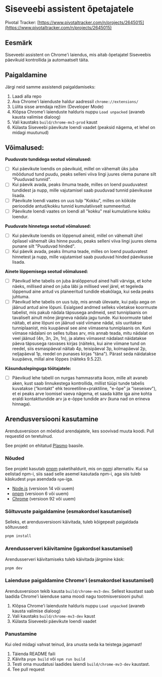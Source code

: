 # Siseveebi assistent õpetajatele

Pivotal Tracker: [https://www.pivotaltracker.com/n/projects/2645015](https://www.pivotaltracker.com/n/projects/2645015)

## Eesmärk
Siseveebi assistent on Chrome'i laiendus, mis aitab õpetajatel Siseveebis päevikuid kontrollida ja automaatselt täita.

## Paigaldamine
Järgi neid samme assistendi paigaldamiseks:

1. Laadi alla repo
2. Ava Chrome'i laienduste haldur aadressil `chrome://extensions/`
3. Lülita sisse arendaja režiim (Developer Mode)
4. Klõpsa Chrome'i laienduste halduris nuppu `Load unpacked` (avaneb kausta valimise dialoog)
5. Vali kaustaks `build/chrome-mv3-prod` kaust
6. Külasta Siseveebi päevikute loendi vaadet (peaksid nägema, et lehel on midagi muutunud)

## Võimalused:

**Puuduvate tundidega seotud võimalused:**
- [ ] Kui päevikute loendis on päevikuid, millel on vähemalt üks juba möödunud tund puudu, peaks selleni viiva lingi juures olema punane silt "Puuduvad tunnid".
- [ ] Kui päevik avada, peaks ilmuma teade, milles on loend puuduvatest tundidest ja nupp, mille vajutamisel saab puuduvad tunnid päevikusse lisada.
- [ ] Päevikute loendi vaates on uus tulp "Kokku", milles on kõikide perioodide antud/kokku tunnid kumulatiivselt summeeritud.
- [ ] Päevikute loendi vaates on loendi all "kokku" real kumulatiivne kokku loendur.

**Puuduvate hinnetega seotud võimalused:**
- [ ] Kui päevikute loendis on lõppenud aineid, millel on vähemalt ühel õpilasel vähemalt üks hinne puudu, peaks selleni viiva lingi juures olema punane silt "Puuduvad hinded".
- [ ] Kui päevik avada, peaks ilmuma teade, milles on loend puuduvatest hinnetest ja nupp, mille vajutamisel saab puuduvad hinded päevikusse lisada.

**Ainete lõppemisega seotud võimalused:**
- [ ] Päevikud lehe tabelis on juba äralõppenud ained halli värviga, et kohe näeks, millised ained on juba läbi ja millised veel järel, et tegeleda lõppenud aine antud vs planeeritud tundide ebakõlaga, kui seda peaks juhtuma.
- [ ] Päevikud lehe tabelis on uus tulp, mis annab ülevaate, kui palju aega on jäänud antud aine lõpuni. Esialgsed andmed selleks võetakse koormuste tabelist, mis pakub nädala täpsusega andmeid, sest tunniplaanis on tavaliselt ainult mõne järgneva nädala jagu tunde. Kui koormuste tabel näitab, et aine lõpuni on jäänud vaid viimane nädal, siis uuritakse tunniplaanist, mis kuupäeval see aine viimasena tunniplaanis on. Kuni viimase nädalani on selles tulbas arv, mis annab teada, mitu nädalat on veel jäänud (4n, 3n, 2n, 1n), ja alates viimasest nädalast näidatakse päeva täpsusega rasvases kirjas (näiteks, kui aine viimane tund on reedel, siis esmaspäeval näitab 4p, teisipäeval 3p, kolmapäeval 2p, neljapäeval 1p, reedel on punases kirjas "täna"). Pärast seda näidatakse kuupäeva, millal aine lõppes (näiteks 9.5.22).

**Käsunduslepinguga töötajatele:**
- [ ] Päevikud lehe tabelil on nurgas hammasratta ikoon, mille alt avaneb aken, kust saab linnukestega kontrollida, millist tüüpi tunde tabelis kuvatakse (“kontakt" ehk teoreetiline+praktiline, "e-õpe" ja “iseseisev"), et ei peaks arve loomisel vaeva nägema, et saada kätte iga aine kohta eraldi kontakttundide arv ja e-õppe tundide arv (kuna nad on erineva hinnaga).


## Arendusversiooni kasutamine
Arendusversioon on mõeldud arendajatele, kes soovivad muuta koodi. Pull requestid on teretulnud.

See projekt on ehitatud [Plasmo](https://docs.plasmo.com/) baasile.

### Nõuded
See projekt kasutab [pnpm](https://pnpm.io/) paketihaldurit, mis on [npm](https://www.npmjs.com/)i alternatiiv. Kui sa eelistad npm-i, siis saad selle asemel kasutada npm-i, aga siis tuleb käskudest `pnpm` asendada `npm`-iga.
- [Node.js](https://nodejs.org/en/) (versioon 14 või uuem)
- [pnpm](https://pnpm.io/) (versioon 6 või uuem)
- [Chrome](https://www.google.com/chrome/) (versioon 92 või uuem)

### Sõltuvuste paigaldamine (esmakordsel kasutamisel)
Selleks, et arendusversiooni käivitada, tuleb kõigepealt paigaldada sõltuvused:
```bash
pnpm install
```

### Arendusserveri käivitamine (igakordsel kasutamisel)
Arendusserveri käivitamiseks tuleb käivitada järgmine käsk:
```bash
pnpm dev
```

### Laienduse paigaldamine Chrome'i (esmakordsel kasutamisel)
Arendusversioon tekib kausta `build/chrome-mv3-dev`. Sellest kaustast saab laadida Chrome'i laienduse sama moodi nagu tootmisversiooni puhul:
1. Klõpsa Chrome'i laienduste halduris nuppu `Load unpacked` (avaneb kausta valimise dialoog)
2. Vali kaustaks `build/chrome-mv3-dev` kaust
3. Külasta Siseveebi päevikute loendi vaadet

### Panustamine
Kui oled midagi vahvat teinud, ära unusta seda ka teistega jagamast!
1. Täienda README faili
2. Käivita `pnpm build` või `npm run build`
3. Testi oma muudatusi laadides laiendi `build/chrome-mv3-dev` kaustast.
4. Tee pull request
